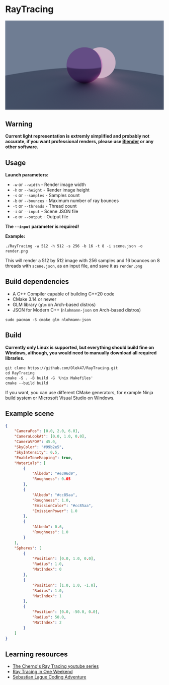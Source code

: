# RayTracing
![Example Render](./images/render.png)

## Warning
**Current light representation is extremly simplified and probably not accurate, if you want professional renders, please use [Blender](https://www.blender.org/) or any other software.**

## Usage
**Launch parameters:**
- `-w` or `--width` - Render image width
- `-h` or `--height` - Render image height
- `-s` or `--samples` - Samples count
- `-b` or `--bounces` - Maximum number of ray bounces
- `-t` or `--threads` - Thread count
- `-i` or `--input` - Scene JSON file
- `-o` or `--output` - Output file

**The `--input` parameter is required!**

**Example:**
```shell
./RayTracing -w 512 -h 512 -s 256 -b 16 -t 8 -i scene.json -o render.png
```
This will render a 512 by 512 image with 256 samples and 16 bounces on 8 threads with `scene.json`, as an input file, and save it as `render.png`

## Build dependencies
- A C++ Compiler capable of building C++20 code
- CMake 3.14 or newer
- GLM library (`glm` on Arch-based distros)
- JSON for Modern C++ (`nlohmann-json` on Arch-based distros)
```shell
sudo pacman -S cmake glm nlohmann-json
```

## Build
**Currently only Linux is supported, but everything should build fine on Windows, although, you would need to manually download all required libraries.**
```shell
git clone https://github.com/Olek47/RayTracing.git
cd RayTracing
cmake -S . -B build -G 'Unix Makefiles'
cmake --build build
```
If you want, you can use different CMake generators, for example Ninja build system or Microsoft Visual Studio on Windows.

## Example scene
```json
{
    "CameraPos": [0.0, 2.0, 6.0],
    "CameraLookAt": [0.0, 1.0, 0.0],
    "CameraVFOV": 45.0,
    "SkyColor": "#99b2e5",
    "SkyIntensity": 0.5,
    "EnableToneMapping": true,
    "Materials": [
        {
            "Albedo": "#e396d9",
            "Roughness": 0.05
        },
        {
            "Albedo": "#cc85aa",
            "Roughness": 1.0,
            "EmissionColor": "#cc85aa",
            "EmissionPower": 1.0
        },
        {
            "Albedo": 0.6,
            "Roughness": 1.0
        }
    ],
    "Spheres": [
        {
            "Position": [0.0, 1.0, 0.0],
            "Radius": 1.0,
            "MatIndex": 0
        },
        {
            "Position": [1.0, 1.0, -1.0],
            "Radius": 1.0,
            "MatIndex": 1
        },
        {
            "Position": [0.0, -50.0, 0.0],
            "Radius": 50.0,
            "MatIndex": 2
        }
    ]
}
```

## Learning resources
- [The Cherno's Ray Tracing youtube series](https://youtube.com/playlist?list=PLlrATfBNZ98edc5GshdBtREv5asFW3yXl&feature=shared)
- [Ray Tracing in One Weekend](https://raytracing.github.io/)
- [Sebastian Lague Coding Adventure](https://youtu.be/Qz0KTGYJtUk?feature=shared)